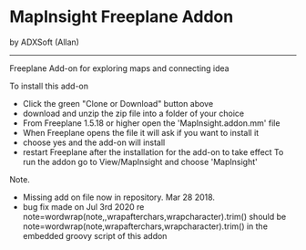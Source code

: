 # MapInsight Freeplane Addon
by ADXSoft (Allan)

----

Freeplane Add-on for exploring maps and connecting idea

To install this add-on 
- Click the green "Clone or Download" button above
- download and unzip the zip file into a folder of your choice
- From Freeplane 1.5.18 or higher open the 'MapInsight.addon.mm' file
- When Freeplane opens the file it will ask if you want to install it
- choose yes and the add-on will install
- restart Freeplane after the installation for the add-on to take effect
To run the addon go to View/MapInsight and choose 'MapInsight'

Note. 
- Missing add on file now in repository. Mar 28 2018. 
- bug fix made on Jul 3rd 2020 re 
    note=wordwrap(note,,wrapafterchars,wrapcharacter).trim() should be
    note=wordwrap(note,wrapafterchars,wrapcharacter).trim() in the embedded groovy script of this addon
